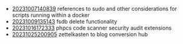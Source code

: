 - [20231007140839](/zet/20231007140839/README.md) references to sudo and other considerations for scripts running within a docker
- [20231009135143](/zet/20231009135143/README.md) fsdb delete functionality
- [20231016172333](/zet/20231016172333/README.md) phpcs code scanner security audit extensions
- [20231025200905](/zet/20231025200905/README.md) zettelkasten to blog conversion hub
